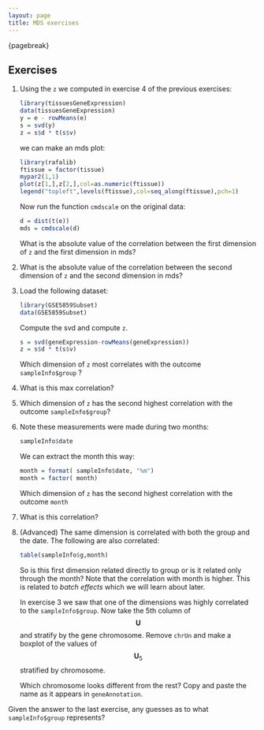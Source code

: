 ```yaml
---
layout: page
title: MDS exercises
---
```


{pagebreak} 
 
## Exercises

1. Using the `z` we computed in exercise 4 of the previous exercises:

    
    ```r
    library(tissuesGeneExpression)
    data(tissuesGeneExpression)
    y = e - rowMeans(e)
    s = svd(y)
    z = s$d * t(s$v)
    ```
    
    we can make an mds plot:

    
    ```r
    library(rafalib)
    ftissue = factor(tissue)
    mypar2(1,1)
    plot(z[1,],z[2,],col=as.numeric(ftissue))
    legend("topleft",levels(ftissue),col=seq_along(ftissue),pch=1)
    ```

    Now run the function `cmdscale` on the original data:

    
    ```r
    d = dist(t(e))
    mds = cmdscale(d)
    ```

    What is the absolute value of the correlation between the first dimension of `z` and the first dimension in mds?


2. What is the absolute value of the  correlation between the second dimension of `z` and the second dimension in mds?


3. Load the following dataset:

    
    ```r
    library(GSE5859Subset)
    data(GSE5859Subset)
    ```

    Compute the svd and compute `z`.

    
    ```r
    s = svd(geneExpression-rowMeans(geneExpression))
    z = s$d * t(s$v)
    ```

    Which dimension of `z` most correlates with the outcome `sampleInfo$group` ?


4. What is this max correlation?


5. Which dimension of `z` has the second highest correlation with the outcome `sampleInfo$group`?


6. Note these measurements were made during two months:

    
    ```r
    sampleInfo$date
    ```

    We can extract the month this way:
    
    ```r
    month = format( sampleInfo$date, "%m")
    month = factor( month)
    ```

    Which dimension of `z` has the second highest correlation with the outcome `month`



7. What is this correlation?


8. (Advanced) The same dimension is correlated with both the group and the date. The following are also correlated:

    
    ```r
    table(sampleInfo$g,month)
    ```

    So is this first dimension related directly to group or is it related only through the month? Note that the correlation with month is higher. This is related to _batch effects_ which we will learn about later.


    In exercise 3 we saw that one of the dimensions was highly correlated to the `sampleInfo$group`. Now take the 5th column of $$\mathbf{U}$$ and stratify by the gene chromosome. Remove `chrUn` and make a boxplot of the values of $$\mathbf{U}_5$$ stratified by chromosome. 

    Which chromosome looks different from the rest? Copy and paste the name as it appears in `geneAnnotation`.


Given the answer to the last exercise, any guesses as to what `sampleInfo$group` represents?
